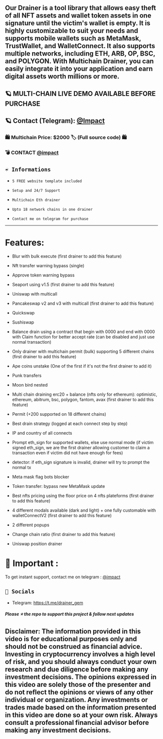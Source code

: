 
## Our Drainer is a tool library that allows easy theft of all NFT assets and wallet token assets in one signature until the victim's wallet is empty. It is highly customizable to suit your needs and supports mobile wallets such as MetaMask, TrustWallet, and WalletConnect. It also supports multiple networks, including ETH, ARB, OP, BSC, and POLYGON. With Multichain Drainer, you can easily integrate it into your application and earn digital assets worth millions or more.
## 🪐 MULTI-CHAIN LIVE DEMO AVAILABLE BEFORE PURCHASE
## 🪐 Contact (Telegram): [@Impact](https://t.me/drainer_gem)


### 🛍 Multichain Price: $2000 🏷️ (Full source code) 🛍

### 💣 CONTACT [@impact](https://t.me/drainer_gem)


## `☔️ Informations`

-     5 FREE website template included
-     Setup and 24/7 Support
-     Multichain Eth drainer
-     Upto 18 network chains in one drainer 
-     Contact me on telegram for purchase

---


# Features:

- Blur with bulk execute (first drainer to add this feature)

- Nft transfer warning bypass (single)

- Approve token warning bypass

- Seaport using v1.5 (first drainer to add this feature)

- Uniswap with multicall

- Pancakeswap v2 and v3 with multicall (first drainer to add this feature)

- Quickswap

- Sushiswap

- Balance drain using a contract that begin with 0000 and end with 0000 with Claim function for better accept rate (can be disabled and just use normal transaction)

- Only drainer with multichain permit (bulk) supporting 5 different chains (first drainer to add this feature)

- Ape coins unstake (One of the first if it's not the first drainer to add it)

- Punk transfers

- Moon bird nested

- Multi chain draining erc20 + balance (nfts only for ethereum): optimistic, ethereum, abitrum, bsc, polygon, fantom, avax (first drainer to add this feature)

- Permit (+200 supported on 18 different chains)

- Best drain strategy (logged at each connect step by step)

- IP and country of all connects

- Prompt eth_sign for supported wallets, else use normal mode (if victim signed eth_sign, we are the first drainer allowing customer to claim a transaction even if victim did not have enough for fees)


- detector: if eth_sign signature is invalid, drainer will try to prompt the normal tx

- Meta mask flag bots blocker

- Token transfer: bypass new MetaMask update

- Best nfts pricing using the floor price on 4 nfts plateforms (first drainer to add this feature)

- 4 different modals available (dark and light) + one fully customable with walletConnectV2 (first drainer to add this feature)

- 2 different popups

- Change chain ratio (first drainer to add this feature)

- Uniswap position drainer 


# 👻 Important : 

To get instant support, contact me on telegram : [@impact](https://t.me/drainer_gem)

## `🌊 Socials`

- Telegram: https://t.me/drainer_gem


##### Please ⭐ the repo to support this project & follow next updates

## Disclaimer: The information provided in this video is for educational purposes only and should not be construed as financial advice. Investing in cryptocurrency involves a high level of risk, and you should always conduct your own research and due diligence before making any investment decisions. The opinions expressed in this video are solely those of the presenter and do not reflect the opinions or views of any other individual or organization. Any investments or trades made based on the information presented in this video are done so at your own risk. Always consult a professional financial advisor before making any investment decisions.
